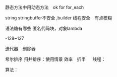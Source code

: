 静态方法中用动态方法　ok
for for_each


string stringbuffer不安全 ,builder 线程安全　有点模糊

语法糖有哪些
匿名代码块，对象lambda

-128~127

迭代器　删除器

希尔排序
归并排序：使用情景 效率　折半
　
线程：


算法：




